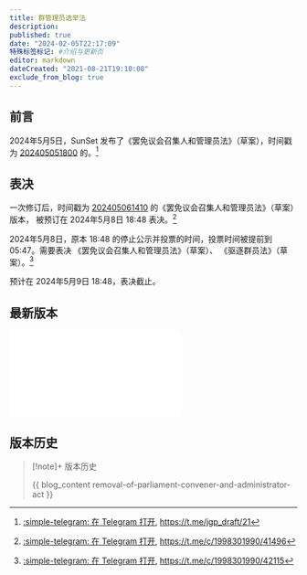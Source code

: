 ```yaml
---
title: 群管理员选举法
description:
published: true
date: "2024-02-05T22:17:09"
特殊标签标记: #介绍与更新页
editor: markdown
dateCreated: "2021-08-21T19:10:08"
exclude_from_blog: true
---
```


## 前言

2024年5月5日，SunSet 发布了《罢免议会召集人和管理员法》（草案），时间戳为 [202405051800](202405051800.md) 的。[^21]

[^21]: [:simple-telegram: 在 Telegram 打开](tg://privatepost?channel=1618956185&post=21), <https://t.me/jgp_draft/21>

## 表决

一次修订后，时间戳为 [202405061410](202405061410.md) 的《罢免议会召集人和管理员法》（草案）版本，
被预订在 2024年5月8日 18:48 表决。[^41496]

[^41496]: [:simple-telegram: 在 Telegram 打开](tg://privatepost?channel=1998301990&post=41496), <https://t.me/c/1998301990/41496>

2024年5月8日，原本 18:48 的停止公示并投票的时间，投票时间被提前到 05:47。需要表决 《罢免议会召集人和管理员法》（草案）、
《驱逐群员法》（草案）。[^42115]

[^42115]: [:simple-telegram: 在 Telegram 打开](tg://privatepost?channel=1998301990&post=42115), <https://t.me/c/1998301990/42115>

预计在 2024年5月9日 18:48，表决截止。

<!--
《群员大会章程》（<ruby>正式提案<rt>202405041606</rt></ruby>）通过，计票情况如下：

???+ success "《群员大会章程》（<ruby>正式提案<rt>202405041606</rt></ruby>）计票情况"

    ??? question inline end "表决 《群员大会章程》（正式提案）[^38439]"

        2024年5月5日 16:13截止<br>
        \#poll #politics

        + [ ] 赞成
        + [ ] 反对
        + [ ] 弃权

    ```mermaid
    pie showData
        title 202405041606 计票情况
        "赞成" : 15
        "反对" : 2
        "弃权" : 2
    ```

[^38439]: <https://t.me/c/1998301990/38439>
-->

<!--
success ⭕️
failure ❌
-->

## 最新版本

![202405061410.md](202405061410.md)

## 版本历史

> [!note]+ 版本历史
>
> {{ blog_content removal-of-parliament-convener-and-administrator-act }}
